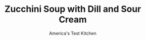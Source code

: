---
layout: ../../layouts/MarkdownPostLayout.astro
title: Zucchini Soup with Dill and Sour Cream
author: America's Test Kitchen
pubDate: 2023-03-15
description: "An abundance of zucchini shines in this silky soup."
image_url: https://res.cloudinary.com/hksqkdlah/image/upload/ar_1:1,c_fill,dpr_2.0,f_auto,fl_lossy.progressive.strip_profile,g_faces:auto,q_auto:low,w_344/SFS_ZucchiniSoupDillSourCream_51_p3dkg2
tags: ["Main Courses","Vegetables","Weeknight","Vegetarian","Soups"]
calories: 1083
protein: 6
carbohydrates: 27
fats: 17
fiber: 5
ingredients: ["3 tablespoons, extra-virgin olive oil, divided, plus extra for serving","2½ pounds, zucchini (2¼ pounds sliced ¼ inch thick, 4 ounces cut into ¼-inch pieces)","1 pound, leeks, white and light-green parts only, halved lengthwise, sliced ½ inch thick, and washed thoroughly","3 , garlic cloves, sliced thin","1 teaspoon plus pinch, table salt, divided","½ teaspoon plus pinch, pepper, divided","¼ teaspoon, red pepper flakes","4 cups chicken or, vegetable broth","2 ounces (2 cups), baby spinach","3 tablespoons chopped, fresh dill, plus extra for serving","½ cup, sour cream, plus extra for serving"]
serves: 4
time: "50 minutes"
instructions: ["Heat 2 tablespoons oil in Dutch oven over medium-high heat until shimmering. Add sliced zucchini, leeks, garlic, 1 teaspoon salt, ½ teaspoon pepper, and pepper flakes and cook until vegetables are softened, about 8 minutes, stirring occasionally. Stir in broth and bring to simmer. Cook, covered, until vegetables are tender, about 15 minutes.","Meanwhile, combine ¼-inch zucchini pieces, remaining 1 tablespoon oil, remaining pinch salt, and remaining pinch pepper in bowl.","Stir spinach and dill into soup until wilted. Off heat, blend soup with immersion blender until smooth, 2 to 4 minutes. Whisk in sour cream. Season with salt and pepper to taste. Serve, garnishing individual portions with marinated zucchini and extra oil, dill, and sour cream."]
nutrition: ["1088 mg Potassium, K","191 mg Phosphorus, P","171 mg Calcium, Ca","4 mg Iron, Fe","101 mg Magnesium, Mg","724 mg Sodium, Na","1 mg Zinc, Zn","17 g Total lipid (fat)","1 mg Niacin","8 g Fatty acids, total monounsaturated","1 g Fatty acids, total polyunsaturated","69 mg Vitamin C, total ascorbic acid","14 mg Cholesterol","5 g Fatty acids, total saturated","5 g Fiber, total dietary","172 µg Folate, food","12 g Sugars, total","144 µg Vitamin K (phylloquinone)","624 g Water","27 g Carbohydrate, by difference","172 µg Folate, DFE","6 g Protein","3 mg Vitamin E (alpha-tocopherol)","249 µg Vitamin A, RAE","270 kcal Energy","1083 calories"]
notes: "Serve with crusty bread. This soup is also good served cold: After adding the sour cream, refrigerate the soup until its fully chilled, and then adjust the consistency with cold water as needed and season with salt and pepper to taste."
---